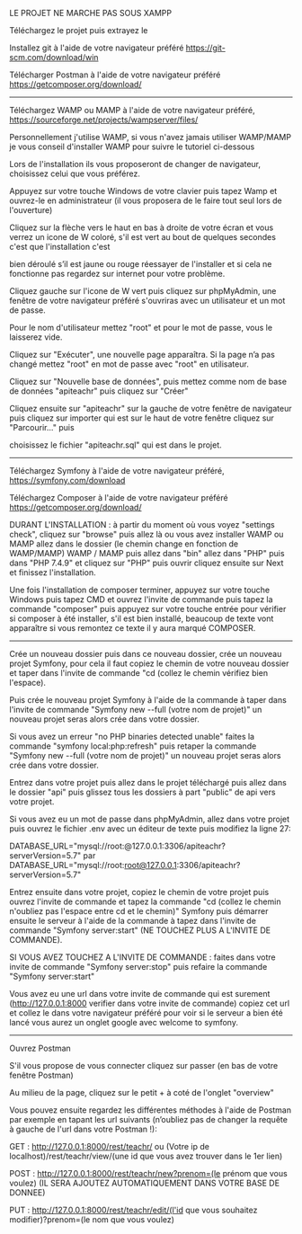 
LE PROJET NE MARCHE PAS SOUS XAMPP

Téléchargez le projet puis extrayez le

Installez git à l'aide de votre navigateur préféré https://git-scm.com/download/win

Télécharger Postman à l'aide de votre navigateur préféré https://getcomposer.org/download/

----------------------------------------------------
Téléchargez WAMP ou MAMP à l'aide de votre navigateur préféré, https://sourceforge.net/projects/wampserver/files/

Personnellement j'utilise WAMP, si vous n'avez jamais utiliser WAMP/MAMP je vous conseil d'installer WAMP pour suivre le tutoriel ci-dessous

Lors de l'installation ils vous proposeront de changer de navigateur, choisissez celui que vous préférez.

Appuyez sur votre touche Windows de votre clavier puis tapez Wamp et ouvrez-le en administrateur (il vous proposera de le faire tout seul lors de l'ouverture)

Cliquez sur la flèche vers le haut en bas à droite de votre écran et vous verrez un icone de W coloré, s'il est vert au bout de quelques secondes c'est que l'installation c'est 

bien déroulé s’il est jaune ou rouge réessayer de l'installer et si cela ne fonctionne pas regardez sur internet pour votre problème.

Cliquez gauche sur l'icone de W vert puis cliquez sur phpMyAdmin, une fenêtre de votre navigateur préféré s'ouvriras avec un utilisateur et un mot de passe.

Pour le nom d'utilisateur mettez "root" et pour le mot de passe, vous le laisserez vide.

Cliquez sur "Exécuter", une nouvelle page apparaîtra. Si la page n’a pas changé mettez "root" en mot de passe avec "root" en utilisateur.

Cliquez sur "Nouvelle base de données", puis mettez comme nom de base de données "apiteachr" puis cliquez sur "Créer"

Cliquez ensuite sur "apiteachr" sur la gauche de votre fenêtre de navigateur puis cliquez sur importer qui est sur le haut de votre fenêtre cliquez sur "Parcourir..." puis 

choisissez le fichier "apiteachr.sql" qui est dans le projet.

---------------------------------------------------------------


Téléchargez Symfony à l'aide de votre navigateur préféré, https://symfony.com/download

Téléchargez Composer à l'aide de votre navigateur préféré https://getcomposer.org/download/

DURANT L'INSTALLATION : à partir du moment où vous voyez "settings check", cliquez sur "browse" puis allez là ou vous avez installer WAMP ou MAMP allez dans le dossier (le chemin
change en fonction de WAMP/MAMP) WAMP / MAMP puis allez dans "bin" allez dans "PHP" puis dans "PHP 7.4.9" et cliquez sur "PHP" puis ouvrir cliquez ensuite sur Next et finissez l'installation.

Une fois l'installation de composer terminer, appuyez sur votre touche Windows puis tapez CMD et ouvrez l'invite de commande puis tapez la commande "composer" puis appuyez sur votre touche entrée pour vérifier si composer à été installer, s'il est bien installé, beaucoup de texte vont apparaître si vous remontez ce texte il y aura marqué COMPOSER.

---------------------------------------------------------

Crée un nouveau dossier puis dans ce nouveau dossier, crée un nouveau projet Symfony, pour cela il faut copiez le chemin de votre nouveau dossier et taper dans l'invite de commande "cd (collez le chemin vérifiez bien l'espace).

Puis crée le nouveau projet Symfony à l'aide de la commande à taper dans l'invite de commande "Symfony new --full (votre nom de projet)" un nouveau projet seras alors crée dans votre dossier.

Si vous avez un erreur "no PHP binaries detected unable" faites la commande "symfony local:php:refresh" puis retaper la commande "Symfony new --full (votre nom de projet)" un nouveau projet seras alors crée dans votre dossier.

Entrez dans votre projet puis allez dans le projet téléchargé puis allez dans le dossier "api" puis glissez tous les dossiers à part "public" de api vers votre projet.

Si vous avez eu un mot de passe dans phpMyAdmin, allez dans votre projet puis ouvrez le fichier  .env avec un éditeur de texte puis modifiez la ligne 27: 

DATABASE_URL="mysql://root:@127.0.0.1:3306/apiteachr?serverVersion=5.7" par DATABASE_URL="mysql://root:root@127.0.0.1:3306/apiteachr?serverVersion=5.7"

Entrez ensuite dans votre projet, copiez le chemin de votre projet puis ouvrez l'invite de commande et tapez la commande "cd (collez le chemin n'oubliez pas l'espace entre cd et le chemin)" Symfony puis démarrer ensuite le serveur à l'aide de la commande à tapez dans l'invite de commande "Symfony server:start" (NE TOUCHEZ PLUS A L'INVITE DE COMMANDE).

SI VOUS AVEZ TOUCHEZ A L'INVITE DE COMMANDE : faites dans votre invite de commande "Symfony server:stop" puis refaire la commande "Symfony server:start"

Vous avez eu une url dans votre invite de commande qui est surement (http://127.0.0.1:8000 verifier dans votre invite de commande) copiez cet url et collez le dans votre navigateur préféré pour voir si le serveur a bien été lancé vous aurez un onglet google avec welcome to symfony.

-------------------------------------------------------

Ouvrez Postman

S'il vous propose de vous connecter cliquez sur passer (en bas de votre fenêtre Postman)

Au milieu de la page, cliquez sur le petit + à coté de l'onglet "overview"

Vous pouvez ensuite regardez les différentes méthodes à l'aide de Postman par exemple en tapant les url suivants (n’oubliez pas de changer la requête à gauche de l'url dans votre Postman !):

GET : http://127.0.0.1:8000/rest/teachr/ ou (Votre ip de localhost)/rest/teachr/view/(une id que vous avez trouver dans le 1er lien)

POST : http://127.0.0.1:8000/rest/teachr/new?prenom=(le prénom que vous voulez) (IL SERA AJOUTEZ AUTOMATIQUEMENT DANS VOTRE BASE DE DONNEE)

PUT : http://127.0.0.1:8000/rest/teachr/edit/(l'id que vous souhaitez modifier)?prenom=(le nom que vous voulez)

